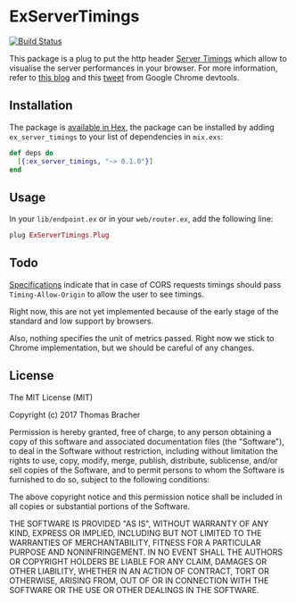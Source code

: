 # ExServerTimings
[![Build Status](https://travis-ci.org/ThomasBracher/ex_server_timings.svg?branch=master)](https://travis-ci.org/ThomasBracher/ex_server_timings)

This package is a plug to put the http header [Server Timings](https://w3c.github.io/server-timing/)
which allow to visualise the server performances in your browser. For more information, refer to
[this blog](https://ma.ttias.be/server-timings-chrome-devtools/) and this
[tweet](https://twitter.com/paul_irish/status/829090506084749312) from Google Chrome devtools.

## Installation

The package is [available in Hex](https://hex.pm/packages/ex_server_timings), the package can be installed
by adding `ex_server_timings` to your list of dependencies in `mix.exs`:

```elixir
def deps do
  [{:ex_server_timings, "~> 0.1.0"}]
end
```

## Usage

In your `lib/endpoint.ex` or in your `web/router.ex`, add the following line:

```elixir
plug ExServerTimings.Plug
```

## Todo

[Specifications](https://w3c.github.io/server-timing/#cross-origin-resources) indicate that in case
of CORS requests timings should pass `Timing-Allow-Origin` to allow the user to see timings.

Right now, this are not yet implemented because of the early stage of the standard and low support by
browsers.

Also, nothing specifies the unit of metrics passed. Right now we stick to Chrome implementation, but
we should be careful of any changes.

## License
The MIT License (MIT)

Copyright (c) 2017 Thomas Bracher

Permission is hereby granted, free of charge, to any person obtaining a copy of this software and associated documentation files (the "Software"), to deal in the Software without restriction, including without limitation the rights to use, copy, modify, merge, publish, distribute, sublicense, and/or sell copies of the Software, and to permit persons to whom the Software is furnished to do so, subject to the following conditions:

The above copyright notice and this permission notice shall be included in all copies or substantial portions of the Software.

THE SOFTWARE IS PROVIDED "AS IS", WITHOUT WARRANTY OF ANY KIND, EXPRESS OR IMPLIED, INCLUDING BUT NOT LIMITED TO THE WARRANTIES OF MERCHANTABILITY, FITNESS FOR A PARTICULAR PURPOSE AND NONINFRINGEMENT. IN NO EVENT SHALL THE AUTHORS OR COPYRIGHT HOLDERS BE LIABLE FOR ANY CLAIM, DAMAGES OR OTHER LIABILITY, WHETHER IN AN ACTION OF CONTRACT, TORT OR OTHERWISE, ARISING FROM, OUT OF OR IN CONNECTION WITH THE SOFTWARE OR THE USE OR OTHER DEALINGS IN THE SOFTWARE.

